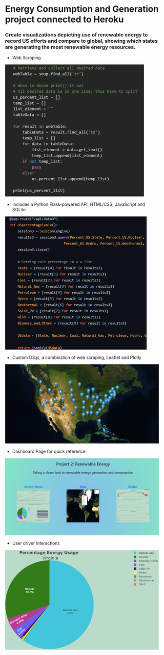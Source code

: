# Energy Consumption and Generation project connected to Heroku


### Create visualizations depicting use of renewable energy to record US efforts and compare to global, showing which states are generating the most renewable energy resources.

 * Web Scraping


![web scrape table for loop](./images/webScrapeTable.png)

 * Includes a Python Flask-powered API, HTML/CSS, JavaScript and SQLite

![Routes with flask example](./images/routes.png)

 * Custom D3.js, a combination of web scraping, Leaflet and Plotly

![Leaflet](./images/leaflet.png)

 * Dashboard Page for quick reference

![Dashboard page image](./images/dashboard.png)

 * User driver interactions

![User driven interaction](./images/interaction.png)


